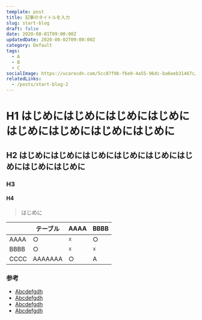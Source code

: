 ```yaml
---
template: post
title: 記事のタイトルを入力
slug: start-blog
draft: false
date: 2020-08-01T09:00:00Z
updatedDate: 2020-08-02T09:00:00Z
category: Default
tags:
  - A
  - B
  - C
socialImage: https://ucarecdn.com/5cc87f9b-f6e9-4a55-96dc-ba6eeb31467c/
relatedLinks:
  - /posts/start-blog-2
---
```


# H1 はじめにはじめにはじめにはじめにはじめにはじめにはじめにはじめに
## H2 はじめにはじめにはじめにはじめにはじめにはじめにはじめにはじめに
### H3 
#### H4 

> はじめに

|  | テーブル | AAAA | BBBB |
| --- | --- | --- | --- |
| AAAA | ○ | ☓ | ○ |
| BBBB | ○ | ☓ | ☓ |
| CCCC | AAAAAAA | ○ | A |

### 参考

- [Abcdefgdh](https://example.com)
- [Abcdefgdh](https://example.com)
- [Abcdefgdh](https://example.com)
- [Abcdefgdh](https://example.com)
